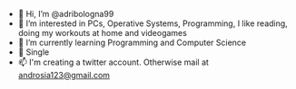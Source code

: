 - 👋 Hi, I’m @adribologna99
- 👀 I’m interested in PCs, Operative Systems, Programming, I like reading, doing my workouts at home and videogames
- 🌱 I’m currently learning Programming and Computer Science
- 💞️ Single
- 📫 I'm creating a twitter account. Otherwise mail at androsia123@gmail.com

<!---
adribologna99/adribologna99 is a ✨ special ✨ repository because its `README.md` (this file) appears on your GitHub profile.
You can click the Preview link to take a look at your changes.
--->
